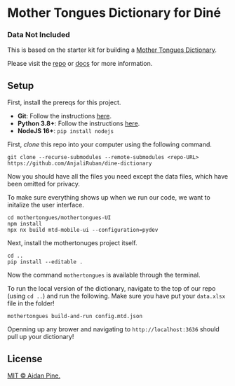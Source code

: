 # Mother Tongues Dictionary for Diné
### Data Not Included

This is based on the starter kit for building a [Mother Tongues Dictionary](https://www.mothertongues.org).

Please visit the [repo](https://github.com/MotherTongues/mothertongues) or [docs](https://docs.mothertongues.org) for more information.


## Setup

First, install the prereqs for this project.


- **Git**: Follow the instructions [here](https://github.com/git-guides/install-git).
- **Python 3.8+**: Follow the instructions [here](https://www.python.org/downloads/).
- **NodeJS 16+**: `pip install nodejs`

First, _clone_ this repo into your computer using the following command.

```
git clone --recurse-submodules --remote-submodules <repo-URL> https://github.com/AnjaliRuban/dine-dictionary
```

Now you should have all the files you need except the data files, which have been omitted for privacy.

To make sure everything shows up when we run our code, we want to initalize the user interface.

```
cd mothertongues/mothertongues-UI
npm install
npx nx build mtd-mobile-ui --configuration=pydev
```

Next, install the mothertonuges project itself.

```
cd ..
pip install --editable .
```
Now the command `mothertongues` is available through the terminal.

To run the local version of the dictionary, navigate to the top of our repo (using `cd ..`) and run the following. Make sure you have put your `data.xlsx` file in the folder!

```
mothertongues build-and-run config.mtd.json
```

Openning up any brower and navigating to `http://localhost:3636` should pull up your dictionary!


## License

[MIT © Aidan Pine.](LICENSE)
